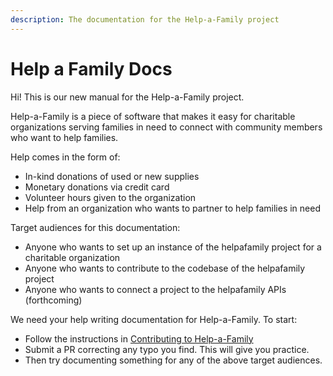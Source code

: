 ```yaml
---
description: The documentation for the Help-a-Family project
---
```


# Help a Family Docs

Hi! This is our new manual for the Help-a-Family project.

Help-a-Family is a piece of software that makes it easy for charitable organizations serving families in need to connect with community members who want to help families.

Help comes in the form of:

* In-kind donations of used or new supplies
* Monetary donations via credit card
* Volunteer hours given to the organization
* Help from an organization who wants to partner to help families in need

Target audiences for this documentation:

* Anyone who wants to set up an instance of the helpafamily project for a charitable organization
* Anyone who wants to contribute to the codebase of the helpafamily project
* Anyone who wants to connect a project to the helpafamily APIs \(forthcoming\)

We need your help writing documentation for Help-a-Family. To start: 

* Follow the instructions in [Contributing to Help-a-Family](contributing-to-the-repository.md)
*  Submit a PR correcting any typo you find. This will give you practice.
* Then try documenting something for any of the above target audiences.

